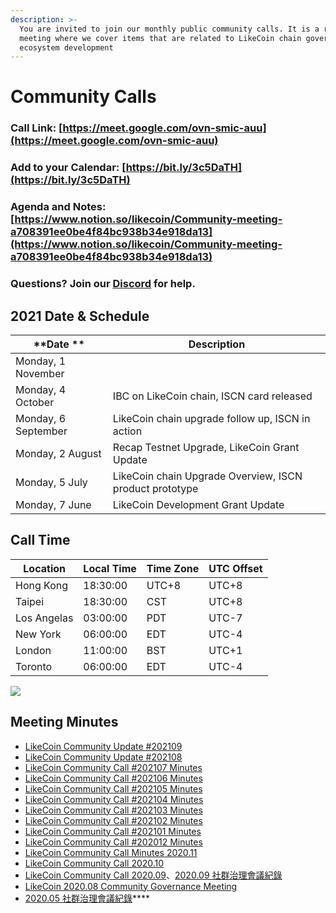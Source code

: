 ```yaml
---
description: >-
  You are invited to join our monthly public community calls. It is a recurrent
  meeting where we cover items that are related to LikeCoin chain governance and
  ecosystem development
---
```


# Community Calls

### Call Link: [https://meet.google.com/ovn-smic-auu](https://meet.google.com/ovn-smic-auu)

### Add to your Calendar: [https://bit.ly/3c5DaTH](https://bit.ly/3c5DaTH)

### Agenda and Notes: [https://www.notion.so/likecoin/Community-meeting-a708391ee0be4f84bc938b34e918da13](https://www.notion.so/likecoin/Community-meeting-a708391ee0be4f84bc938b34e918da13)

### Questions? Join our [Discord](https://discord.com/invite/W4DQ6peZZZ) for help.

## **2021 Date & Schedule**

| **Date **           | Description                                             |
| ------------------- | ------------------------------------------------------- |
| Monday, 1 November  |                                                         |
| Monday, 4 October   | IBC on LikeCoin chain, ISCN card released               |
| Monday, 6 September | LikeCoin chain upgrade follow up, ISCN in action        |
| Monday, 2 August    | Recap Testnet Upgrade, LikeCoin Grant Update            |
| Monday, 5 July      | LikeCoin chain Upgrade Overview, ISCN product prototype |
| Monday, 7 June      | LikeCoin Development Grant Update                       |

## **Call Time**

| Location    | Local Time | Time Zone | UTC Offset |
| ----------- | ---------- | --------- | ---------- |
| Hong Kong   | 18:30:00   | UTC+8     | UTC+8      |
| Taipei      | 18:30:00   | CST       | UTC+8      |
| Los Angelas | 03:00:00   | PDT       | UTC-7      |
| New York    | 06:00:00   | EDT       | UTC-4      |
| London      | 11:00:00   | BST       | UTC+1      |
| Toronto     | 06:00:00   | EDT       | UTC-4      |

![](../../.gitbook/assets/likecoin_ad70\_validators-01.png)

## Meeting Minutes

* [LikeCoin Community Update #202109](https://medium.com/likecoin/likecoin-community-update-202109-a5722cb838dd)
* [LikeCoin Community Update #202108](https://medium.com/likecoin/likecoin-community-update-202108-abb71c67145c)
* [LikeCoin Community Call #202107 Minutes](https://medium.com/likecoin/likecoin-community-call-202107-minutes-7edeb276198d)
* [LikeCoin Community Call #202106 Minutes](https://medium.com/likecoin/likecoin-community-call-202106-minutes-3f971d47bf2f)
* [LikeCoin Community Call #202105 Minutes](https://medium.com/likecoin/likecoin-community-call-202105-minutes-be3e8bbfa9e5)
* [LikeCoin Community Call #202104 Minutes](https://medium.com/likecoin/likecoin-community-call-202104-minutes-a8e398e2a8a0)
* [LikeCoin Community Call #202103 Minutes](https://medium.com/likecoin/likecoin-community-call-202103-minutes-39c0f1c3d3d6)
* [LikeCoin Community Call #202102 Minutes](https://medium.com/likecoin/likecoin-community-call-202102-minutes-59a58295521)
* [LikeCoin Community Call #202101 Minutes  ](https://medium.com/likecoin/likecoin-community-call-202001-minutes-249fd43aebb4)
* [LikeCoin Community Call #202012 Minutes  ](https://medium.com/likecoin/likecoin-community-call-202012-minutes-72a9ba680e67)
* [LikeCoin Community Call Minutes 2020.11  ](https://medium.com/likecoin/likecoin-community-call-minutes-2020-11-5724d0923257)
* [LikeCoin Community Call 2020.10](https://medium.com/likecoin/likecoin-community-call-2020-10-df33b5a99fa7)
* [LikeCoin Community Call 2020.09](https://medium.com/likecoin/likecoin-community-call-2020-09-8531b7c7cfd3)、[2020.09 社群治理會議紀錄](https://matters.news/@ckxpress/like-coin-2020-09-%E7%A4%BE%E7%BE%A4%E6%B2%BB%E7%90%86%E6%9C%83%E8%AD%B0%E7%B4%80%E9%8C%84-bafyreiakhujndhwbwk53q6q55pr3rb3j64d75tamewgyfzjwmdpz2h7sfa)
* [LikeCoin 2020.08 Community Governance Meeting](https://medium.com/likecoin/likecoin-2020-08-community-governance-meeting-bfbfb54012c0)
* [2020.05 社群治理會議紀錄](https://matters.news/@likecoin/like-coin-%E7%A4%BE%E7%BE%A4%E6%9C%83%E8%AD%B0%E7%B4%80%E9%8C%84-2020-05-04-bafyreib5u65c4wtqd5rseezr63gos67xqqa2anyc4xbprqrtvvv5gidevq)****

